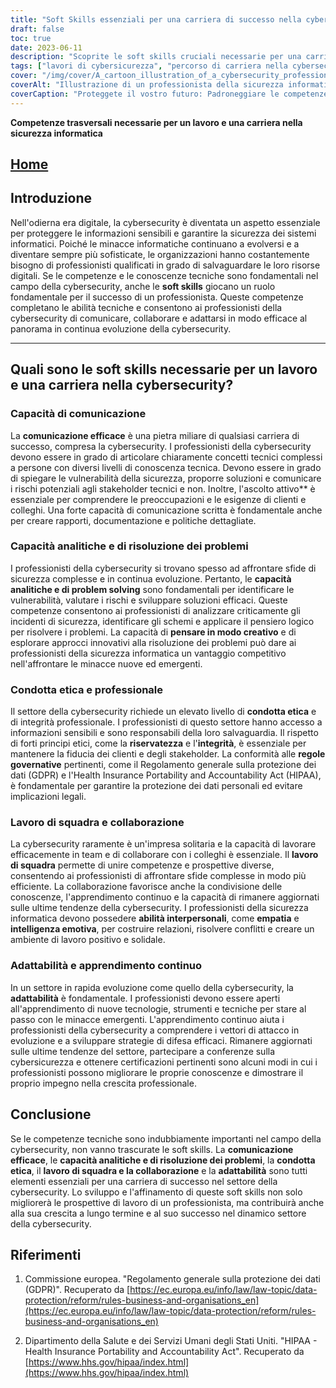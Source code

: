 ```yaml
---
title: "Soft Skills essenziali per una carriera di successo nella cybersecurity"
draft: false
toc: true
date: 2023-06-11
description: "Scoprite le soft skills cruciali necessarie per una carriera fiorente nella cybersecurity, che completano le competenze tecniche e garantiscono il successo professionale."
tags: ["lavori di cybersicurezza", "percorso di carriera nella cybersecurity", "soft skills nella cybersecurity", "competenze comunicative nella cybersecurity", "risoluzione dei problemi di cybersecurity", "condotta etica nella cibersicurezza", "lavoro di squadra nella cybersecurity", "adattabilità nella cybersecurity", "apprendimento continuo nella cybersecurity", "tendenze del settore della cybersicurezza", "certificazioni di cybersecurity", "professionisti della cybersicurezza", "competenze professionali per la cybersecurity", "mercato del lavoro della cybersecurity", "crescita professionale nella cybersecurity", "Le migliori pratiche di cybersicurezza", "valutazione del rischio di cybersecurity", "analisi delle minacce alla sicurezza informatica", "risposta agli incidenti di cybersecurity", "sviluppo della politica di cybersecurity", "consapevolezza della cybersicurezza", "conformità alla cybersecurity", "regolamenti sulla cybersicurezza", "cybersicurezza protezione dei dati", "sviluppo professionale della cybersicurezza", "cybersicurezza in rete", "conferenze sulla cybersicurezza", "opportunità di lavoro nella cybersecurity", "avanzamento di carriera nella cybersecurity", "richieste del settore della cybersicurezza"]
cover: "/img/cover/A_cartoon_illustration_of_a_cybersecurity_professional_prot.png"
coverAlt: "Illustrazione di un professionista della sicurezza informatica che protegge i dati."
coverCaption: "Proteggete il vostro futuro: Padroneggiare le competenze trasversali per il successo nella sicurezza informatica"
---
```


**Competenze trasversali necessarie per un lavoro e una carriera nella sicurezza informatica**

## [Home](/cyber-security-career-playbook-start/)

## Introduzione

Nell'odierna era digitale, la cybersecurity è diventata un aspetto essenziale per proteggere le informazioni sensibili e garantire la sicurezza dei sistemi informatici. Poiché le minacce informatiche continuano a evolversi e a diventare sempre più sofisticate, le organizzazioni hanno costantemente bisogno di professionisti qualificati in grado di salvaguardare le loro risorse digitali. Se le competenze e le conoscenze tecniche sono fondamentali nel campo della cybersecurity, anche le **soft skills** giocano un ruolo fondamentale per il successo di un professionista. Queste competenze completano le abilità tecniche e consentono ai professionisti della cybersecurity di comunicare, collaborare e adattarsi in modo efficace al panorama in continua evoluzione della cybersecurity.

______

## Quali sono le soft skills necessarie per un lavoro e una carriera nella cybersecurity?

### Capacità di comunicazione

La **comunicazione efficace** è una pietra miliare di qualsiasi carriera di successo, compresa la cybersecurity. I professionisti della cybersecurity devono essere in grado di articolare chiaramente concetti tecnici complessi a persone con diversi livelli di conoscenza tecnica. Devono essere in grado di spiegare le vulnerabilità della sicurezza, proporre soluzioni e comunicare i rischi potenziali agli stakeholder tecnici e non. Inoltre, l'ascolto attivo** è essenziale per comprendere le preoccupazioni e le esigenze di clienti e colleghi. Una forte capacità di comunicazione scritta è fondamentale anche per creare rapporti, documentazione e politiche dettagliate.

### Capacità analitiche e di risoluzione dei problemi

I professionisti della cybersecurity si trovano spesso ad affrontare sfide di sicurezza complesse e in continua evoluzione. Pertanto, le **capacità analitiche e di problem solving** sono fondamentali per identificare le vulnerabilità, valutare i rischi e sviluppare soluzioni efficaci. Queste competenze consentono ai professionisti di analizzare criticamente gli incidenti di sicurezza, identificare gli schemi e applicare il pensiero logico per risolvere i problemi. La capacità di **pensare in modo creativo** e di esplorare approcci innovativi alla risoluzione dei problemi può dare ai professionisti della sicurezza informatica un vantaggio competitivo nell'affrontare le minacce nuove ed emergenti.

### Condotta etica e professionale

Il settore della cybersecurity richiede un elevato livello di **condotta etica** e di integrità professionale. I professionisti di questo settore hanno accesso a informazioni sensibili e sono responsabili della loro salvaguardia. Il rispetto di forti principi etici, come la **riservatezza** e l'**integrità**, è essenziale per mantenere la fiducia dei clienti e degli stakeholder. La conformità alle **regole governative** pertinenti, come il Regolamento generale sulla protezione dei dati (GDPR) e l'Health Insurance Portability and Accountability Act (HIPAA), è fondamentale per garantire la protezione dei dati personali ed evitare implicazioni legali.

### Lavoro di squadra e collaborazione

La cybersecurity raramente è un'impresa solitaria e la capacità di lavorare efficacemente in team e di collaborare con i colleghi è essenziale. Il **lavoro di squadra** permette di unire competenze e prospettive diverse, consentendo ai professionisti di affrontare sfide complesse in modo più efficiente. La collaborazione favorisce anche la condivisione delle conoscenze, l'apprendimento continuo e la capacità di rimanere aggiornati sulle ultime tendenze della cybersecurity. I professionisti della sicurezza informatica devono possedere **abilità interpersonali**, come **empatia** e **intelligenza emotiva**, per costruire relazioni, risolvere conflitti e creare un ambiente di lavoro positivo e solidale.

### Adattabilità e apprendimento continuo

In un settore in rapida evoluzione come quello della cybersecurity, la **adattabilità** è fondamentale. I professionisti devono essere aperti all'apprendimento di nuove tecnologie, strumenti e tecniche per stare al passo con le minacce emergenti. L'apprendimento continuo aiuta i professionisti della cybersecurity a comprendere i vettori di attacco in evoluzione e a sviluppare strategie di difesa efficaci. Rimanere aggiornati sulle ultime tendenze del settore, partecipare a conferenze sulla cybersicurezza e ottenere certificazioni pertinenti sono alcuni modi in cui i professionisti possono migliorare le proprie conoscenze e dimostrare il proprio impegno nella crescita professionale.

## Conclusione

Se le competenze tecniche sono indubbiamente importanti nel campo della cybersecurity, non vanno trascurate le soft skills. La **comunicazione efficace**, le **capacità analitiche e di risoluzione dei problemi**, la **condotta etica**, il **lavoro di squadra e la collaborazione** e la **adattabilità** sono tutti elementi essenziali per una carriera di successo nel settore della cybersecurity. Lo sviluppo e l'affinamento di queste soft skills non solo migliorerà le prospettive di lavoro di un professionista, ma contribuirà anche alla sua crescita a lungo termine e al suo successo nel dinamico settore della cybersecurity.

## Riferimenti

1. Commissione europea. "Regolamento generale sulla protezione dei dati (GDPR)". Recuperato da [https://ec.europa.eu/info/law/law-topic/data-protection/reform/rules-business-and-organisations_en](https://ec.europa.eu/info/law/law-topic/data-protection/reform/rules-business-and-organisations_en)

2. Dipartimento della Salute e dei Servizi Umani degli Stati Uniti. "HIPAA - Health Insurance Portability and Accountability Act". Recuperato da [https://www.hhs.gov/hipaa/index.html](https://www.hhs.gov/hipaa/index.html)




